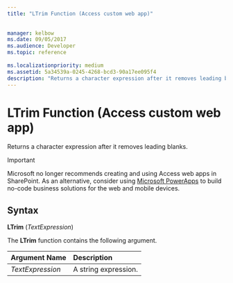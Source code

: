 ```yaml
---
title: "LTrim Function (Access custom web app)"
 
 
manager: kelbow
ms.date: 09/05/2017
ms.audience: Developer
ms.topic: reference
  
ms.localizationpriority: medium
ms.assetid: 5a34539a-0245-4268-bcd3-90a17ee095f4
description: "Returns a character expression after it removes leading blanks."
---
```


# LTrim Function (Access custom web app)

Returns a character expression after it removes leading blanks.
  
> [!IMPORTANT]
> Microsoft no longer recommends creating and using Access web apps in SharePoint. As an alternative, consider using [Microsoft PowerApps](https://powerapps.microsoft.com/) to build no-code business solutions for the web and mobile devices. 
  
## Syntax

 **LTrim** (*TextExpression*) 
  
The **LTrim** function contains the following argument. 
  
|**Argument Name**|**Description**|
|:-----|:-----|
| *TextExpression*  <br/> |A string expression. |
   

